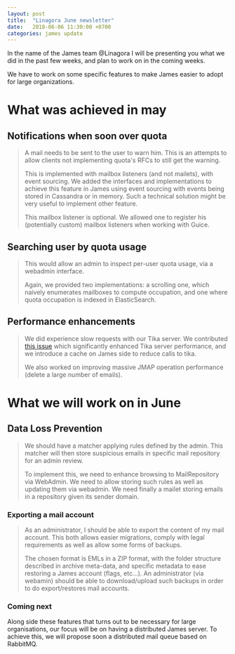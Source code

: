 ```yaml
---
layout: post
title:  "Linagora June newsletter"
date:   2018-06-06 11:30:00 +0700
categories: james update
---
```


In the name of the James team @Linagora I will be presenting you what we did in the past few weeks, and plan to work on in the coming weeks.

We have to work on some specific features to make James easier to adopt for large organizations.

# What was achieved in may

## Notifications when soon over quota

> A mail needs to be sent to the user to warn him. This is an attempts to allow clients not implementing quota's RFCs to still get the warning.
>
> This is implemented with mailbox listeners (and not mailets), with event sourcing. We added the interfaces and implementations to achieve this feature in James using event sourcing with events being stored in Cassandra or in memory.
> Such a technical solution might be very useful to implement other feature.
>
> This mailbox listener is optional. We allowed one to register his (potentially custom) mailbox listeners when working with Guice.

## Searching user by quota usage

> This would allow an admin to inspect per-user quota usage, via a webadmin interface.
>
> Again, we provided two implementations: a scrolling one, which naively enumerates mailboxes to compute occupation, and one where quota occupation is indexed in ElasticSearch.

## Performance enhancements

> We did experience slow requests with our Tika server. We contributed [this issue] which significantly enhanced Tika server performance, and we introduce a cache on James side to reduce calls to tika.
>
> We also worked on improving massive JMAP operation performance (delete a large number of emails).

# What we will work on in June

## Data Loss Prevention

> We should have a matcher applying rules defined by the admin. This matcher will then store suspicious emails in specific mail repository for an admin review.
>
> To implement this, we need to enhance browsing to MailRepository via WebAdmin. We need to allow storing such rules as well as updating them via webadmin. We need finally a mailet storing emails in a repository given its sender domain.

### Exporting a mail account

> As an administrator, I should be able to export the content of my mail account. This both allows easier migrations, comply with legal requirements as well as allow some forms of backups.
>
> The chosen format is EMLs in a ZIP format, with the folder structure described in archive meta-data, and specific metadata to ease restoring a James account (flags, etc...). An administrator (via webamin) should be able to download/upload such backups in order to do export/restores mail accounts.

### Coming next

Along side these features that turns out to be necessary for large organisations, our focus will be on having a distributed
James server. To achieve this, we will propose soon a distributed mail queue based on RabbitMQ.

[this issue]: https://github.com/apache/tika/pull/237